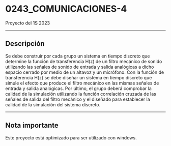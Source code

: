 # 0243_COMUNICACIONES-4

Proyecto del 1S 2023

------------------------------------

## Descripción

Se debe construir por cada grupo un sistema en tiempo discreto que determine la función de transferencia H(z) de un filtro mecánico de sonido utilizando las señales de sonido de entrada y salida analógicas a dicho espacio cerrado por medio de un altavoz y un micrófono. Con la función de transferencia H(z) se debe diseñar un sistema en tiempo discreto que simule el efecto que produce el filtro mecánico en las mismas señales de entrada y salida analógicas. Por último, el grupo deberá comprobar la calidad de la simulación utilizando la función correlación cruzada de las señales de salida del filtro mecánico y el diseñado para establecer la calidad de la simulación del sistema discreto.

------------------------------------

## Nota importante

Este proyecto está optimizado para ser utilizado con windows.
